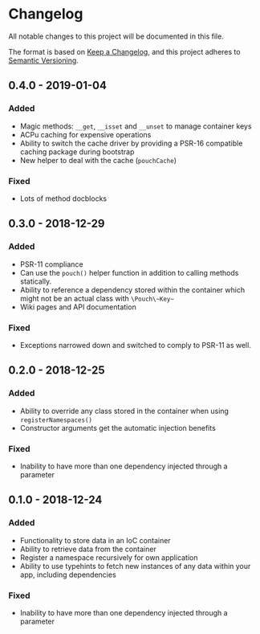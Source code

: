 # Changelog

All notable changes to this project will be documented in this file.

The format is based on [Keep a Changelog](https://keepachangelog.com/en/1.0.0/),
and this project adheres to [Semantic Versioning](https://semver.org/spec/v2.0.0.html).

## 0.4.0 - 2019-01-04

### Added 

- Magic methods: `__get`, `__isset` and `__unset` to manage container keys
- ACPu caching for expensive operations
- Ability to switch the cache driver by providing a PSR-16 compatible caching package during bootstrap
- New helper to deal with the cache (`pouchCache`)

### Fixed

- Lots of method docblocks

## 0.3.0 - 2018-12-29

### Added

- PSR-11 compliance
- Can use the `pouch()` helper function in addition to calling methods statically.
- Ability to reference a dependency stored within the container which might not be an actual class with `\Pouch\~Key~`
- Wiki pages and API documentation

### Fixed 

- Exceptions narrowed down and switched to comply to PSR-11 as well.

## 0.2.0 - 2018-12-25

### Added
- Ability to override any class stored in the container when using `registerNamespaces()`
- Constructor arguments get the automatic injection benefits

### Fixed
- Inability to have more than one dependency injected through a parameter

## 0.1.0 - 2018-12-24

### Added
- Functionality to store data in an IoC container
- Ability to retrieve data from the container
- Register a namespace recursively for own application
- Ability to use typehints to fetch new instances of any data within your app, including dependencies

### Fixed
- Inability to have more than one dependency injected through a parameter
